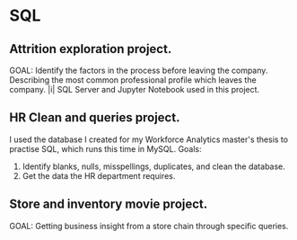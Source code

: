 # SQL

  ## Attrition exploration project. 
  GOAL: Identify the factors in the process before leaving the company. 
  Describing the most common professional profile which leaves the company. 
  |i| SQL Server and Jupyter Notebook used in this project. 

  ## HR Clean and queries project.
I used the database I created for my Workforce Analytics master's thesis to practise SQL, which runs this time in MySQL. 
Goals: 
1. Identify blanks, nulls, misspellings, duplicates, and clean the database. 
2. Get the data the HR department requires.

  ## Store and inventory movie project. 
  GOAL: Getting business insight from a store chain through specific queries.
  

  






  
  
